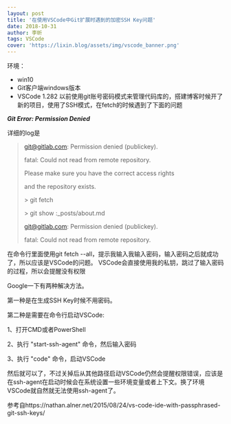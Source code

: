 ```yaml
---
layout: post
title: '在使用VSCode中Git扩展时遇到的加密SSH Key问题'
date: 2018-10-31
author: 李昕
tags: VSCode
cover: 'https://lixin.blog/assets/img/vscode_banner.png'
---
```


环境：
- win10
- Git客户端windows版本
- VSCode 1.282
以前使用git账号密码模式来管理代码库的，搭建博客时候开了新的项目，使用了SSH模式，在fetch的时候遇到了下面的问题

***Git Error: Permission Denied***

详细的log是

>git@gitlab.com: Permission denied (publickey).
>
>fatal: Could not read from remote repository.
>
>Please make sure you have the correct access rights
>
>and the repository exists.
>
>\> git fetch
>
>\> git show :_posts/about.md
>
>git@gitlab.com: Permission denied (publickey).
>
>fatal: Could not read from remote repository.



在命令行里面使用git fetch --all，提示我输入我输入密码，输入密码之后就成功了，所以应该是VSCode的问题。
VSCode会直接使用我的私钥，跳过了输入密码的过程，所以会提醒没有权限


Google一下有两种解决方法。


第一种是在生成SSH Key时候不用密码。


第二种是需要在命令行启动VSCode:


1、打开CMD或者PowerShell

2、执行 "start-ssh-agent" 命令，然后输入密码

3、执行 "code" 命令，启动VSCode


然后就可以了，不过关掉后从其他路径启动VSCode仍然会提醒权限错误，应该是在ssh-agent在启动时候会在系统设置一些环境变量或者上下文。换了环境VSCode就自然就无法使用ssh-agent了。




参考自https://nathan.alner.net/2015/08/24/vs-code-ide-with-passphrased-git-ssh-keys/



